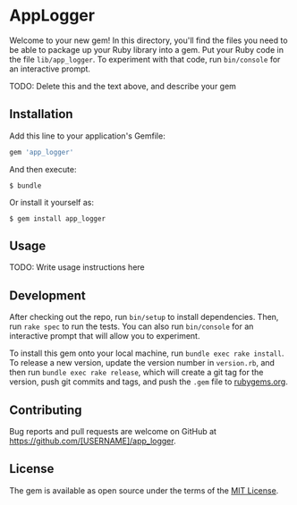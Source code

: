 # AppLogger

Welcome to your new gem! In this directory, you'll find the files you need to be able to package up your Ruby library into a gem. Put your Ruby code in the file `lib/app_logger`. To experiment with that code, run `bin/console` for an interactive prompt.

TODO: Delete this and the text above, and describe your gem

## Installation

Add this line to your application's Gemfile:

```ruby
gem 'app_logger'
```

And then execute:

    $ bundle

Or install it yourself as:

    $ gem install app_logger

## Usage

TODO: Write usage instructions here

## Development

After checking out the repo, run `bin/setup` to install dependencies. Then, run `rake spec` to run the tests. You can also run `bin/console` for an interactive prompt that will allow you to experiment.

To install this gem onto your local machine, run `bundle exec rake install`. To release a new version, update the version number in `version.rb`, and then run `bundle exec rake release`, which will create a git tag for the version, push git commits and tags, and push the `.gem` file to [rubygems.org](https://rubygems.org).

## Contributing

Bug reports and pull requests are welcome on GitHub at https://github.com/[USERNAME]/app_logger.


## License

The gem is available as open source under the terms of the [MIT License](http://opensource.org/licenses/MIT).


